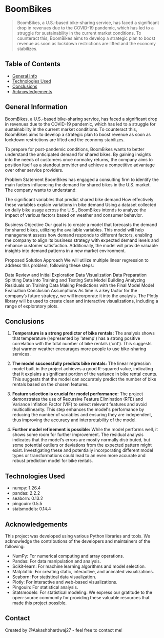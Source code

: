 # BoomBikes
> BoomBikes, a U.S.-based bike-sharing service, has faced a significant drop in revenues due to the COVID-19 pandemic, which has led to a struggle for sustainability in the current market conditions. To counteract this, BoomBikes aims to develop a strategic plan to boost revenue as soon as lockdown restrictions are lifted and the economy stabilizes.


## Table of Contents
* [General Info](#general-information)
* [Technologies Used](#technologies-used)
* [Conclusions](#conclusions)
* [Acknowledgements](#acknowledgements)

<!-- You can include any other section that is pertinent to your problem -->

## General Information
BoomBikes, a U.S.-based bike-sharing service, has faced a significant drop in revenues due to the COVID-19 pandemic, which has led to a struggle for sustainability in the current market conditions. To counteract this, BoomBikes aims to develop a strategic plan to boost revenue as soon as lockdown restrictions are lifted and the economy stabilizes.

To prepare for post-pandemic conditions, BoomBikes wants to better understand the anticipated demand for shared bikes. By gaining insights into the needs of customers once normalcy returns, the company aims to position itself as a standout provider and achieve a competitive advantage over other service providers.

Problem Statement
BoomBikes has engaged a consulting firm to identify the main factors influencing the demand for shared bikes in the U.S. market. The company wants to understand:

The significant variables that predict shared bike demand How effectively these variables explain variations in bike demand Using a dataset collected on daily bike usage across the U.S., BoomBikes intends to analyze the impact of various factors based on weather and consumer behavior.

Business Objective
Our goal is to create a model that forecasts the demand for shared bikes, utilizing the available variables. This model will help management assess how demand responds to different factors, enabling the company to align its business strategy with expected demand levels and enhance customer satisfaction. Additionally, the model will provide valuable insights into demand patterns in a new market environment.

Proposed Solution Approach
We will utilize multiple linear regression to address this problem, following these steps:

Data Review and Initial Exploration
Data Visualization
Data Preparation
Splitting Data into Training and Testing Sets
Model Building
Analyzing Residuals on Training Data
Making Predictions with the Final Model
Model Evaluation
Conclusion
Assumptions
As time is a key factor for the company’s future strategy, we will incorporate it into the analysis. The Plotly library will be used to create clean and interactive visualizations, including a range of exploratory plots.

<!-- You don't have to answer all the questions - just the ones relevant to your project. -->

## Conclusions

1. **Temperature is a strong predictor of bike rentals:** The analysis shows that temperature (represented by 'atemp') has a strong positive correlation with the total number of bike rentals ('cnt'). This suggests that warmer weather encourages more people to use bike-sharing services.


2. **The model successfully predicts bike rentals:** The linear regression model built in the project achieves a good R-squared value, indicating that it explains a significant portion of the variance in bike rental counts. This suggests that the model can accurately predict the number of bike rentals based on the chosen features.


3. **Feature selection is crucial for model performance:** The project demonstrates the use of Recursive Feature Elimination (RFE) and Variance Inflation Factor (VIF) to select relevant features and avoid multicollinearity. This step enhances the model's performance by reducing the number of variables and ensuring they are independent, thus improving the accuracy and interpretability of the model.


4. **Further model refinement is possible:** While the model performs well, it shows some room for further improvement. The residual analysis indicates that the model's errors are mostly normally distributed, but some potential outliers or deviations from the expected pattern might exist. Investigating these and potentially incorporating different model types or transformations could lead to an even more accurate and robust prediction model for bike rentals.

<!-- You don't have to answer all the questions - just the ones relevant to your project. -->


## Technologies Used
- numpy: 1.26.4
- pandas: 2.2.2
- seaborn: 0.13.2
- pingouin: 0.5.5
- statsmodels: 0.14.4

<!-- As the libraries versions keep on changing, it is recommended to mention the version of library used in this project -->

## Acknowledgements
This project was developed using various Python libraries and tools. We acknowledge the contributions of the developers and maintainers of the following:

- NumPy: For numerical computing and array operations.
- Pandas: For data manipulation and analysis.
- Scikit-learn: For machine learning algorithms and model selection.
- Matplotlib: For creating static, interactive, and animated visualizations.
- Seaborn: For statistical data visualization.
- Plotly: For interactive and web-based visualizations.
- Pingouin: For statistical analysis.
- Statsmodels: For statistical modeling.
We express our gratitude to the open-source community for providing these valuable resources that made this project possible.


## Contact
Created by @Aakashbhardwaj27 - feel free to contact me!

